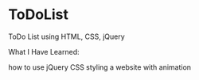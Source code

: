 # ToDoList
ToDo List using HTML, CSS, jQuery 

What I Have Learned:

how to use jQuery 
CSS styling a website with animation
